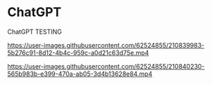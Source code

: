 # ChatGPT
ChatGPT TESTING


https://user-images.githubusercontent.com/62524855/210839983-5b276c91-8d12-4b4c-959c-a0d21c63d75e.mp4



https://user-images.githubusercontent.com/62524855/210840230-565b983b-e399-470a-ab05-3d4b13628e84.mp4

